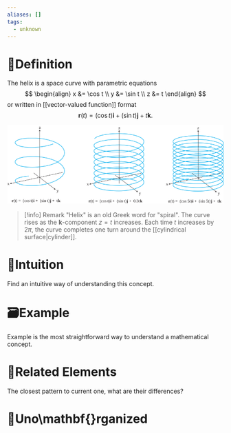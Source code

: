 ```yaml
---
aliases: []
tags:
  - unknown
---
```



# 📝Definition
The helix is a space curve with parametric equations
$$
\begin{align}
x &= \cos t \\ y &= \sin t \\ z &= t
\end{align}
$$
or written in [[vector-valued function]] format
$$
\mathbf{r}(t)=(\cos t)\mathbf{i}+(\sin t)\mathbf{j}+t\mathbf{k}.
$$

![|600](../assets/helix.svg)

> [!info] Remark
> "Helix" is an old Greek word for "spiral". The curve rises as the $\mathbf{k}$-component $z = t$ increases. Each time $t$ increases by $2\pi$, the curve completes one turn around the [[cylindrical surface|cylinder]].


# 🧠Intuition
Find an intuitive way of understanding this concept.

# 🗃Example
Example is the most straightforward way to understand a mathematical concept.

# 🌱Related Elements
The closest pattern to current one, what are their differences?


# 🍂Uno\mathbf{}rganized
